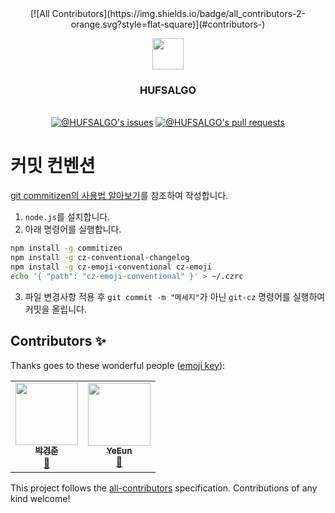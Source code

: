 <div align="center">
<!-- ALL-CONTRIBUTORS-BADGE:START - Do not remove or modify this section -->
[![All Contributors](https://img.shields.io/badge/all_contributors-2-orange.svg?style=flat-square)](#contributors-)
<!-- ALL-CONTRIBUTORS-BADGE:END -->

<img src="https://user-images.githubusercontent.com/60145951/158914541-46bae0c2-28f7-46d7-80f4-6a7cb3e15579.png" width=50><br>

<h3>HUFSALGO</h3><br>

<a href="https://github.com/hufslion10th/HUFSALGO/issues">
<img src="https://img.shields.io/github/issues/hufslion10th/HUFSALGO?color=0088ff&style=for-the-badge&logo=github" alt="@HUFSALGO's issues"/></a>
<a href="https://github.com/hufslion10th/HUFSALGO/pulls">
<img src="https://img.shields.io/github/issues-pr/hufslion10th/HUFSALGO?color=0088ff&style=for-the-badge&logo=github" alt="@HUFSALGO's pull requests"/></a>

</div>

# 커밋 컨벤션

[git commitizen의 사용법 알아보기](https://blog.dnd.ac/github-commitzen-template/)를 참조하여 작성합니다.

1. `node.js`를 설치합니다.
2. 아래 명령어를 실행합니다.

```sh
npm install -g commitizen
npm install -g cz-conventional-changelog
npm install -g cz-emoji-conventional cz-emoji
echo '{ "path": "cz-emoji-conventional" }' > ~/.czrc
```

3. 파일 변경사항 적용 후 `git commit -m "메세지"`가 아닌 `git-cz` 명령어를 실행하여 커밋을 올립니다.

## Contributors ✨

Thanks goes to these wonderful people ([emoji key](https://allcontributors.org/docs/en/emoji-key)):

<!-- ALL-CONTRIBUTORS-LIST:START - Do not remove or modify this section -->
<!-- prettier-ignore-start -->
<!-- markdownlint-disable -->
<table>
  <tr>
    <td align="center"><a href="https://parkjju.github.io/vue-TIL/"><img src="https://avatars.githubusercontent.com/u/75518683?v=4?s=100" width="100px;" alt=""/><br /><sub><b>박경준</b></sub></a><br /><a href="https://github.com/hufslion10th/HUFSALGO/commits?author=Parkjju" title="Documentation">📖</a></td>
    <td align="center"><a href="https://linktr.ee/4923py"><img src="https://avatars.githubusercontent.com/u/60145951?v=4?s=100" width="100px;" alt=""/><br /><sub><b>YeEun</b></sub></a><br /><a href="https://github.com/hufslion10th/HUFSALGO/commits?author=4923" title="Documentation">📖</a></td>
  </tr>
</table>

<!-- markdownlint-restore -->
<!-- prettier-ignore-end -->

<!-- ALL-CONTRIBUTORS-LIST:END -->

This project follows the [all-contributors](https://github.com/all-contributors/all-contributors) specification. Contributions of any kind welcome!